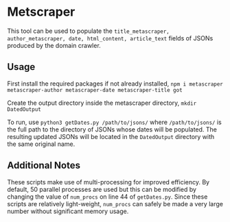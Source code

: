 # Metscraper
This tool can be used to populate the `title_metascraper, author_metascraper, date, html_content, article_text` fields of JSONs produced by the domain crawler.

## Usage
First install the required packages if not already installed, `npm i metascraper metascraper-author metascraper-date metascraper-title got`

Create the output directory inside the metascraper directory, `mkdir DatedOutput`

To run, use `python3 getDates.py /path/to/jsons/` where `/path/to/jsons/` is the full path to the directory of JSONs whose dates will be populated. 
The resulting updated JSONs will be located in the `DatedOutput` directory with the same original name. 

## Additional Notes
These scripts make use of multi-processing for improved efficiency. By default, 50 parallel processes are used but this can be modified by changing the value of `num_procs` on line 44 of `getDates.py`. Since these scripts are relatively light-weight, `num_procs` can safely be made a very large number without significant memory usage. 
